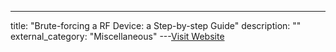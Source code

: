 ---
title: "Brute-forcing a RF Device: a Step-by-step Guide"
description: ""
external_category: "Miscellaneous"
---[Visit Website](https://pandwarf.com/news/brute-forcing-a-new-device-a-step-by-step-guide/)

